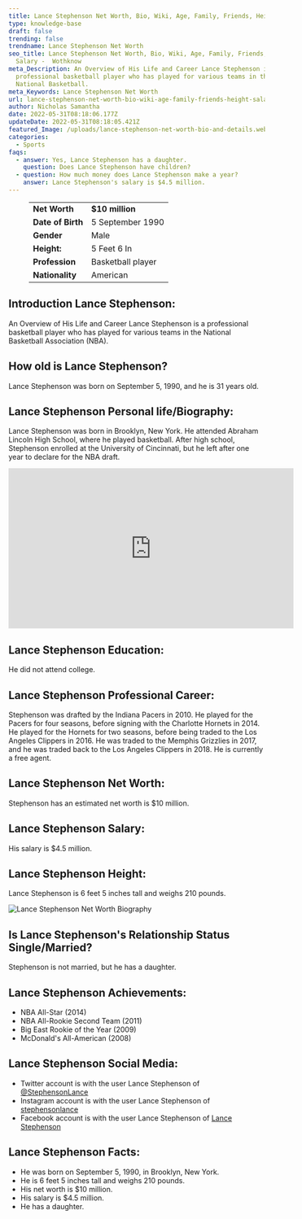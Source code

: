 ```yaml
---
title: Lance Stephenson Net Worth, Bio, Wiki, Age, Family, Friends, Height & Salary
type: knowledge-base
draft: false
trending: false
trendname: Lance Stephenson Net Worth
seo_title: Lance Stephenson Net Worth, Bio, Wiki, Age, Family, Friends, Height &
  Salary -  Wothknow
meta_Description: An Overview of His Life and Career Lance Stephenson is a
  professional basketball player who has played for various teams in the
  National Basketball.
meta_Keywords: Lance Stephenson Net Worth
url: lance-stephenson-net-worth-bio-wiki-age-family-friends-height-salary
author: Nicholas Samantha
date: 2022-05-31T08:18:06.177Z
updateDate: 2022-05-31T08:18:05.421Z
featured_Image: /uploads/lance-stephenson-net-worth-bio-and-details.webp
categories:
  - Sports
faqs:
  - answer: Yes, Lance Stephenson has a daughter.
    question: Does Lance Stephenson have children?
  - question: How much money does Lance Stephenson make a year?
    answer: Lance Stephenson's salary is $4.5 million.
---
```

<figure class="wp-block-table is-style-stripes">
  <table>
    <tbody>
      <tr>
        <td>
          <strong>Net Worth</strong>
        </td>
        <td>
          <strong>$10 million</strong>
        </td>
      </tr>
      <tr>
        <td>
          <strong>Date of Birth</strong>
        </td>
        <td>5 September 1990</td>
      </tr>
      <tr>
        <td>
          <strong>Gender</strong>
        </td>
        <td>Male</td>
      </tr>
      <tr>
        <td>
          <strong>Height:</strong>
        </td>
        <td>5 Feet 6 In</td>
      </tr>
      <tr>
        <td>
          <strong>Profession</strong>
        </td>
        <td>Basketball player</td>
      </tr>
      <tr>
        <td>
          <strong>Nationality</strong>
        </td>
        <td>American</td>
      </tr>
    </tbody>
  </table>
</figure>

## **Introduction Lance Stephenson:**

An Overview of His Life and Career Lance Stephenson is a professional basketball player who has played for various teams in the National Basketball Association (NBA). 

## **How old is Lance Stephenson?**

Lance Stephenson was born on September 5, 1990, and he is 31 years old.

## **Lance Stephenson Personal life/Biography:**

Lance Stephenson was born in Brooklyn, New York. He attended Abraham Lincoln High School, where he played basketball. After high school, Stephenson enrolled at the University of Cincinnati, but he left after one year to declare for the NBA draft.

<iframe width="560" height="315" src="https://www.youtube.com/embed/lBZj4l2AZuE" title="YouTube video player" frameborder="0" allow="accelerometer; autoplay; clipboard-write; encrypted-media; gyroscope; picture-in-picture" allowfullscreen></iframe>

## **Lance Stephenson Education:**

He did not attend college.

## **Lance Stephenson Professional Career:**

Stephenson was drafted by the Indiana Pacers in 2010. He played for the Pacers for four seasons, before signing with the Charlotte Hornets in 2014. He played for the Hornets for two seasons, before being traded to the Los Angeles Clippers in 2016. He was traded to the Memphis Grizzlies in 2017, and he was traded back to the Los Angeles Clippers in 2018. He is currently a free agent. 

## **Lance Stephenson Net Worth:**

Stephenson has an estimated net worth is $10 million.

## **Lance Stephenson Salary:**

His salary is $4.5 million.

## **Lance Stephenson Height:**

Lance Stephenson is 6 feet 5 inches tall and weighs 210 pounds.

![Lance Stephenson Net Worth Biography](/uploads/lance-stephenson-net-worth.webp)

## **Is Lance Stephenson's Relationship Status Single/Married?**

Stephenson is not married, but he has a daughter. 

## **Lance Stephenson Achievements:**

* NBA All-Star (2014)
* NBA All-Rookie Second Team (2011)
* Big East Rookie of the Year (2009)
* McDonald's All-American (2008)

## **Lance Stephenson Social Media:**

* Twitter account is with the user Lance Stephenson of <a href="https://twitter.com/stephensonlance" target="_blank" rel="nofollow" rel="noopener">@StephensonLance</a>
* Instagram account is with the user Lance Stephenson of <a href="https://www.instagram.com/stephensonlance/" target="_blank" rel="nofollow" rel="noopener">stephensonlance</a>
* Facebook account is with the user Lance Stephenson of <a href="https://www.facebook.com/StephensonLance" target="_blank" rel="nofollow" rel="noopener">Lance Stephenson</a>

## **Lance Stephenson Facts:**

* He was born on September 5, 1990, in Brooklyn, New York.
* He is 6 feet 5 inches tall and weighs 210 pounds.
* His net worth is $10 million.
* His salary is $4.5 million.
* He has a daughter.